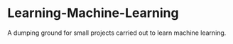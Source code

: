 # Learning-Machine-Learning
A dumping ground for small projects carried out to learn machine learning.
